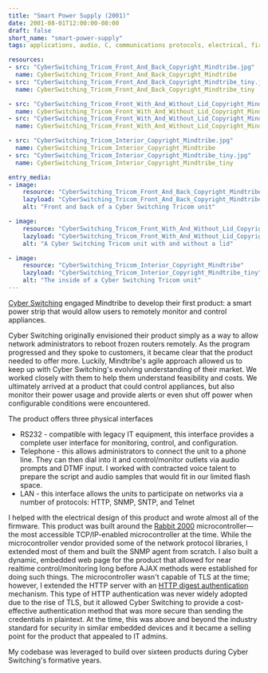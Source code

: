 ```yaml
---
title: "Smart Power Supply (2001)"
date: 2001-08-01T12:00:00-08:00
draft: false
short_name: "smart-power-supply"
tags: applications, audio, C, communications protocols, electrical, firmware, manufacturing, networks, security, test

resources:
- src: "CyberSwitching_Tricom_Front_And_Back_Copyright_Mindtribe.jpg"
  name: CyberSwitching_Tricom_Front_And_Back_Copyright_Mindtribe
- src: "CyberSwitching_Tricom_Front_And_Back_Copyright_Mindtribe_tiny.jpg"
  name: CyberSwitching_Tricom_Front_And_Back_Copyright_Mindtribe_tiny

- src: "CyberSwitching_Tricom_Front_With_And_Without_Lid_Copyright_Mindtribe.jpg"
  name: CyberSwitching_Tricom_Front_With_And_Without_Lid_Copyright_Mindtribe
- src: "CyberSwitching_Tricom_Front_With_And_Without_Lid_Copyright_Mindtribe_tiny.jpg"
  name: CyberSwitching_Tricom_Front_With_And_Without_Lid_Copyright_Mindtribe_tiny

- src: "CyberSwitching_Tricom_Interior_Copyright_Mindtribe.jpg"
  name: CyberSwitching_Tricom_Interior_Copyright_Mindtribe
- src: "CyberSwitching_Tricom_Interior_Copyright_Mindtribe_tiny.jpg"
  name: CyberSwitching_Tricom_Interior_Copyright_Mindtribe_tiny

entry_media:
- image:
    resource: "CyberSwitching_Tricom_Front_And_Back_Copyright_Mindtribe"
    lazyload: "CyberSwitching_Tricom_Front_And_Back_Copyright_Mindtribe_tiny"
    alt: "Front and back of a Cyber Switching Tricom unit"

- image:
    resource: "CyberSwitching_Tricom_Front_With_And_Without_Lid_Copyright_Mindtribe"
    lazyload: "CyberSwitching_Tricom_Front_With_And_Without_Lid_Copyright_Mindtribe_tiny"
    alt: "A Cyber Switching Tricom unit with and without a lid"

- image:
    resource: "CyberSwitching_Tricom_Interior_Copyright_Mindtribe"
    lazyload: "CyberSwitching_Tricom_Interior_Copyright_Mindtribe_tiny"
    alt: "The inside of a Cyber Switching Tricom unit"
---
```

[Cyber Switching](https://www.cyberswitching.com/) engaged Mindtribe to develop their first product: a smart power strip that would allow users to remotely monitor and control appliances.

Cyber Switching originally envisioned their product simply as a way to allow network administrators to reboot frozen routers remotely. As the program progressed and they spoke to customers, it became clear that the product needed to offer more. Luckily, Mindtribe's agile approach allowed us to keep up with Cyber Switching's evolving understanding of their market. We worked closely with them to help them understand feasibility and costs. We ultimately arrived at a product that could control appliances, but also monitor their power usage and provide alerts or even shut off power when configurable conditions were encountered.

The product offers three physical interfaces

* RS232 - compatible with legacy IT equipment, this interface provides a complete user interface for monitoring, control, and configuration.
* Telephone - this allows administrators to connect the unit to a phone line. They can then dial into it and control/monitor outlets via audio prompts and DTMF input. I worked with contracted voice talent to prepare the script and audio samples that would fit in our limited flash space.
* LAN - this interface allows the units to participate on networks via a number of protocols: HTTP, SNMP, SNTP, and Telnet

I helped with the electrical design of this product and wrote almost all of the firmware. This product was built around the [Rabbit 2000](https://www.digi.com/support/productdetail?pid=4667) microcontroller&mdash;the most accessible TCP/IP-enabled microcontroller at the time. While the microcontroller vendor provided some of the network protocol libraries, I extended most of them and built the SNMP agent from scratch. I also built a dynamic, embedded web page for the product that allowed for near realtime control/monitoring long before AJAX methods were established for doing such things. The microcontroller wasn't capable of TLS at the time; however, I extended the HTTP server with an [HTTP digest authentication](https://en.wikipedia.org/wiki/Digest_access_authentication) mechanism. This type of HTTP authentication was never widely adopted due to the rise of TLS, but it allowed Cyber Switching to provide a cost-effective authentication method that was more secure than sending the credentials in plaintext. At the time, this was above and beyond the industry standard for security in similar embedded devices and it became a selling point for the product that appealed to IT admins.

My codebase was leveraged to build over sixteen products during Cyber Switching's formative years.
